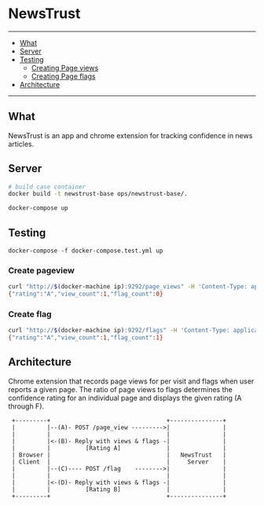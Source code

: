 # NewsTrust


------

* [What](#what)
* [Server](#server)
* [Testing](#testing)
  - [Creating Page views](#create-pageview)
  - [Creating Page flags](#create-flag)
* [Architecture](#architecture)

-----

## What

NewsTrust is an app and chrome extension for tracking confidence in news articles.

## Server

```bash
# build case container
docker build -t newstrust-base ops/newstrust-base/.

docker-compose up
```

## Testing

```
docker-compose -f docker-compose.test.yml up
```

### Create pageview

```bash
curl "http://$(docker-machine ip):9292/page_views" -H 'Content-Type: application/json' --data '{"url":"https://news.ycombinator.com/","uuid":"cb75ee7e83ab808084e244ae23175f625291a9df63ad0754957754b5fd9479"}'
{"rating":"A","view_count":1,"flag_count":0}
```

### Create flag

```bash
curl "http://$(docker-machine ip):9292/flags" -H 'Content-Type: application/json' --data '{"url":"https://news.ycombinator.com/","uuid":"cb75ee7e83ab808084e244ae23175f625291a9df63ad0754957754b5fd9479"}'
{"rating":"A","view_count":1,"flag_count":1}
```

## Architecture

Chrome extension that records page views for per visit and flags when user reports a given page. The ratio of page views to flags determines the confidence rating for an individual page and displays the given rating (A through F).

     +---------+                                 +---------------+
     |         |--(A)- POST /page_view --------->|               |
     |         |                                 |               |
     |         |<-(B)- Reply with views & flags -|               |
     |         |          [Rating A]             |               |
     | Browser |                                 |   NewsTrust   |
     | Client  |                                 |     Server    |
     |         |--(C)---- POST /flag    -------->|               |
     |         |                                 |               |
     |         |<-(D)- Reply with views & flags -|               |
     |         |          [Rating B]             |               |
     +---------+                                 +---------------+

